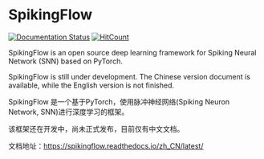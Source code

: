 # SpikingFlow

[![Documentation Status](https://readthedocs.org/projects/spikingflow/badge/?version=latest)](https://spikingflow.readthedocs.io/zh_CN/latest/?badge=latest)
[![HitCount](http://hits.dwyl.com/fangwei123456/SpikingFlow.svg)](http://hits.dwyl.com/fangwei123456/SpikingFlow)

SpikingFlow is an open source deep learning framework for Spiking Neural Network (SNN) based on PyTorch.

SpikingFlow is still under development.  The Chinese version document is available, while the English version is not finished.  

SpikingFlow 是一个基于PyTorch，使用脉冲神经网络(Spiking Neuron Network, SNN)进行深度学习的框架。

该框架还在开发中，尚未正式发布，目前仅有中文文档。

文档地址：https://spikingflow.readthedocs.io/zh_CN/latest/  


